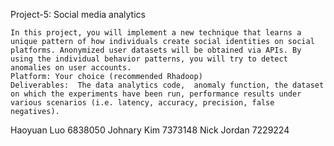 

Project-5:  Social media analytics

    In this project, you will implement a new technique that learns a unique pattern of how individuals create social identities on social platforms. Anonymized user datasets will be obtained via APIs. By using the individual behavior patterns, you will try to detect anomalies on user accounts.
    Platform: Your choice (recommended Rhadoop)
    Deliverables:  The data analytics code,  anomaly function, the dataset on which the experiments have been run, performance results under various scenarios (i.e. latency, accuracy, precision, false negatives).


Haoyuan Luo 6838050
Johnary Kim 7373148
Nick Jordan 7229224
